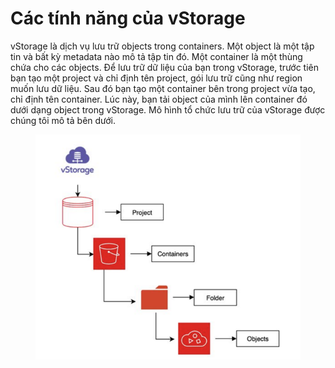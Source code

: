 # Các tính năng của vStorage

vStorage là dịch vụ lưu trữ objects trong containers. Một object là một tập tin và bất kỳ metadata nào mô tả tập tin đó. Một container là một thùng chứa cho các objects. Để lưu trữ dữ liệu của bạn trong vStorage, trước tiên bạn tạo một project và chỉ định tên project, gói lưu trữ cũng như region muốn lưu dữ liệu. Sau đó bạn tạo một container bên trong project vừa tạo, chỉ định tên container. Lúc này, bạn tải object của mình lên container đó dưới dạng object trong vStorage. Mô hình tổ chức lưu trữ của vStorage được chúng tôi mô tả bên dưới.

<figure><img src="../../../../.gitbook/assets/image (528).png" alt=""><figcaption></figcaption></figure>
